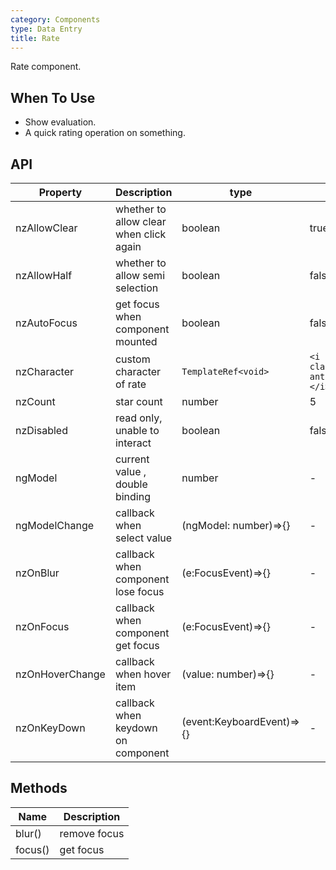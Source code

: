 ```yaml
---
category: Components
type: Data Entry
title: Rate
---
```


Rate component.

## When To Use

- Show evaluation.
- A quick rating operation on something.

## API

| Property | Description | type | Default |
| -------- | ----------- | ---- | ------- |
| nzAllowClear | whether to allow clear when click again | boolean | true |
| nzAllowHalf | whether to allow semi selection | boolean | false |
| nzAutoFocus | get focus when component mounted | boolean | false |
| nzCharacter | custom character of rate | `TemplateRef<void>` | `<i class="anticon anticon-star"></i>` |
| nzCount | star count | number | 5 |
| nzDisabled | read only, unable to interact | boolean | false |
| ngModel | current value , double binding | number | - |
| ngModelChange | callback when select value | (ngModel: number)=>{} | - |
| nzOnBlur | callback when component lose focus | (e:FocusEvent)=>{} | - |
| nzOnFocus | callback when component get focus | (e:FocusEvent)=>{} | - |
| nzOnHoverChange | callback when hover item | (value: number)=>{} | - |
| nzOnKeyDown | callback when keydown on component | (event:KeyboardEvent)=>{} | - |

## Methods

| Name | Description |
| ---- | ----------- |
| blur() | remove focus |
| focus() | get focus |
